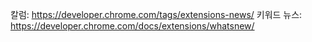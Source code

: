 칼럼: https://developer.chrome.com/tags/extensions-news/
키워드 뉴스: https://developer.chrome.com/docs/extensions/whatsnew/
